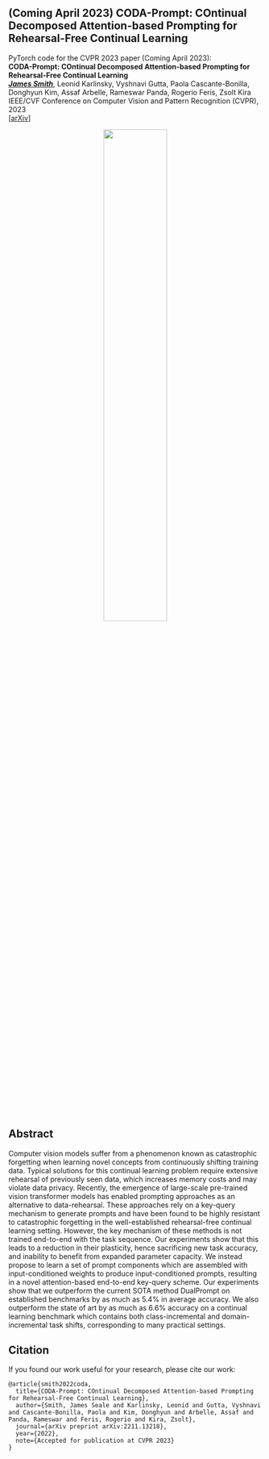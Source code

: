 ## (Coming April 2023) CODA-Prompt: COntinual Decomposed Attention-based Prompting for Rehearsal-Free Continual Learning
PyTorch code for the CVPR 2023 paper (Coming April 2023):\
**CODA-Prompt: COntinual Decomposed Attention-based Prompting for Rehearsal-Free Continual Learning**\
**_[James Smith]_**, Leonid Karlinsky, Vyshnavi Gutta, Paola Cascante-Bonilla, Donghyun Kim, Assaf Arbelle, Rameswar Panda, Rogerio Feris, Zsolt Kira\
IEEE/CVF Conference on Computer Vision and Pattern Recognition (CVPR), 2023\
[[arXiv]]

<p align="center">
<img src="key_idea.png" width="50%">
</p>

## Abstract
Computer vision models suffer from a phenomenon known as catastrophic forgetting when learning novel concepts from continuously shifting training data. Typical solutions for this continual learning problem require extensive rehearsal of previously seen data, which increases memory costs and may violate data privacy. Recently, the emergence of large-scale pre-trained vision transformer models has enabled prompting approaches as an alternative to data-rehearsal. These approaches rely on a key-query mechanism to generate prompts and have been found to be highly resistant to catastrophic forgetting in the well-established rehearsal-free continual learning setting. However, the key mechanism of these methods is not trained end-to-end with the task sequence. Our experiments show that this leads to a reduction in their plasticity, hence sacrificing new task accuracy, and inability to benefit from expanded parameter capacity. We instead propose to learn a set of prompt components which are assembled with input-conditioned weights to produce input-conditioned prompts, resulting in a novel attention-based end-to-end key-query scheme. Our experiments show that we outperform the current SOTA method DualPrompt on established benchmarks by as much as 5.4% in average accuracy. We also outperform the state of art by as much as 6.6% accuracy on a continual learning benchmark which contains both class-incremental and domain-incremental task shifts, corresponding to many practical settings.

## Citation
If you found our work useful for your research, please cite our work:

    @article{smith2022coda,
      title={CODA-Prompt: COntinual Decomposed Attention-based Prompting for Rehearsal-Free Continual Learning},
      author={Smith, James Seale and Karlinsky, Leonid and Gutta, Vyshnavi and Cascante-Bonilla, Paola and Kim, Donghyun and Arbelle, Assaf and Panda, Rameswar and Feris, Rogerio and Kira, Zsolt},
      journal={arXiv preprint arXiv:2211.13218},
      year={2022},
      note={Accepted for publication at CVPR 2023}
    }

[James Smith]: https://jamessealesmith.github.io/
[arXiv]: https://arxiv.org/abs/2211.13218
